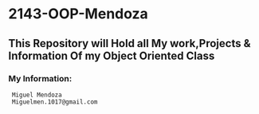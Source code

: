 # 2143-OOP-Mendoza
## This Repository will Hold all My work,Projects &amp; Information Of my Object Oriented Class

### My Information:
     Miguel Mendoza
     Miguelmen.1017@gmail.com
     
